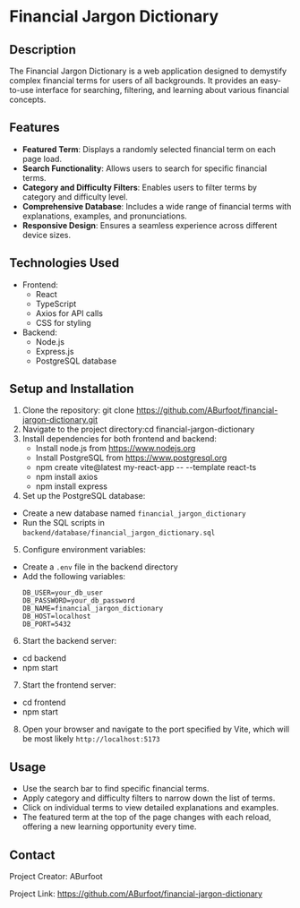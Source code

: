# Financial Jargon Dictionary

## Description
The Financial Jargon Dictionary is a web application designed to demystify complex financial terms for users of all backgrounds. It provides an easy-to-use interface for searching, filtering, and learning about various financial concepts.

## Features
- **Featured Term**: Displays a randomly selected financial term on each page load.
- **Search Functionality**: Allows users to search for specific financial terms.
- **Category and Difficulty Filters**: Enables users to filter terms by category and difficulty level.
- **Comprehensive Database**: Includes a wide range of financial terms with explanations, examples, and pronunciations.
- **Responsive Design**: Ensures a seamless experience across different device sizes.

## Technologies Used
- Frontend:
  - React
  - TypeScript
  - Axios for API calls
  - CSS for styling
- Backend:
  - Node.js
  - Express.js
  - PostgreSQL database

## Setup and Installation
1. Clone the repository: git clone https://github.com/ABurfoot/financial-jargon-dictionary.git
2. Navigate to the project directory:cd financial-jargon-dictionary
3. Install dependencies for both frontend and backend:
     - Install node.js from https://www.nodejs.org
     - Install PostgreSQL from https://www.postgresql.org
     - npm create vite@latest my-react-app -- --template react-ts
     - npm install axios
     - npm install express
4. Set up the PostgreSQL database:
  - Create a new database named `financial_jargon_dictionary`
  - Run the SQL scripts in `backend/database/financial_jargon_dictionary.sql`
5. Configure environment variables:
  - Create a `.env` file in the backend directory
  - Add the following variables: 
    ```
    DB_USER=your_db_user
    DB_PASSWORD=your_db_password
    DB_NAME=financial_jargon_dictionary
    DB_HOST=localhost
    DB_PORT=5432
    ```
6. Start the  backend server:
  - cd backend
  - npm start
7. Start the frontend server:
  - cd frontend
  - npm start
8. Open your browser and navigate to the port specified by Vite, which will be most likely `http://localhost:5173`

## Usage
- Use the search bar to find specific financial terms.
- Apply category and difficulty filters to narrow down the list of terms.
- Click on individual terms to view detailed explanations and examples.
- The featured term at the top of the page changes with each reload, offering a new learning opportunity every time.

## Contact
Project Creator: ABurfoot

Project Link: https://github.com/ABurfoot/financial-jargon-dictionary


